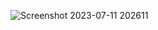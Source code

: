 ![Screenshot 2023-07-11 202611](https://github.com/20Nikhil02/SJCE/assets/117031804/e3fe8c66-8918-415f-990f-e31bdbad0471)
